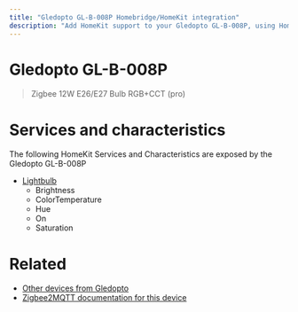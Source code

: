 ```yaml
---
title: "Gledopto GL-B-008P Homebridge/HomeKit integration"
description: "Add HomeKit support to your Gledopto GL-B-008P, using Homebridge, Zigbee2MQTT and homebridge-z2m."
---
```

<!---
This file has been GENERATED using src/docgen/docgen.ts
DO NOT EDIT THIS FILE MANUALLY!
-->
# Gledopto GL-B-008P
> Zigbee 12W E26/E27 Bulb RGB+CCT (pro)


# Services and characteristics
The following HomeKit Services and Characteristics are exposed by
the Gledopto GL-B-008P

* [Lightbulb](../../light.md)
  * Brightness
  * ColorTemperature
  * Hue
  * On
  * Saturation


# Related
* [Other devices from Gledopto](../index.md#gledopto)
* [Zigbee2MQTT documentation for this device](https://www.zigbee2mqtt.io/devices/GL-B-008P.html)
